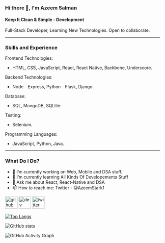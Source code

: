 ### Hi there 👋, I'm Azeem Salman
#### Keep It Clean & Simple - Development
Full-Stack Developer, Learning New Technologies. Open to collaborate.

----------------------------------------------------------------------------------------------------------------------------------------------

### Skills and Experience 
Frontend Technologies:
* HTML, CSS, JavaScript, React, React Native, Backbone, Underscore.

Backend Technologies:  
* Node - Express, Python - Flask, Django.

Database: 
* SQL, MongoDB, SQLlite

Testing: 
* Selenium.

Programming Languages: 
* JavaScript, Python, Java.

-----------------------------------------------------------------------------------------------------------------------------------------------

### What Do I Do?
- 🔭 I’m currently working on Web, Mobile and DSA stuff. 
- 🌱 I’m currently learning All Kinds Of Developements Stuff 
- 💬 Ask me about React, React-Native and DSA 
- 📫 How to reach me: Twitter - @AzeemStark1 


[<img src='https://cdn.jsdelivr.net/npm/simple-icons@3.0.1/icons/github.svg' alt='github' height='40'>](https://github.com/salman4js)  [<img src='https://cdn.jsdelivr.net/npm/simple-icons@3.0.1/icons/hashnode.svg' alt='dev' height='40'>](https://salmanjs.hashnode.dev/)  [<img src='https://cdn.jsdelivr.net/npm/simple-icons@3.0.1/icons/twitter.svg' alt='twitter' height='40'>](https://twitter.com/@AzeemStark1)  

[![Top Langs](https://github-readme-stats.vercel.app/api/top-langs/?username=salman4js)](https://github.com/anuraghazra/github-readme-stats)

![GitHub stats](https://github-readme-stats.vercel.app/api?username=salman4js&show_icons=true&count_private=true)  

![GitHub Activity Graph](https://activity-graph.herokuapp.com/graph?username=salman4js)  

